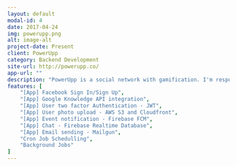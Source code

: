 ```yaml
---
layout: default
modal-id: 4
date: 2017-04-24
img: powerupp.png
alt: image-alt
project-date: Present
client: PowerUpp
category: Backend Development
site-url: http://powerupp.co/
app-url: ""
description: "PowerUpp is a social network with gamification. I'm responsible for all backend development. API is built in Node.js (Koa framework) and PostgreSQL (Bookshelf ORM)."
features: [
    "[App] Facebook Sign In/Sign Up", 
    "[App] Google Knowledge API integration",
    "[App] User two factor Authentication - JWT",
    "[App] User photo upload - AWS S3 and Cloudfront",
    "[App] Event notification - Firebase FCM",
    "[App] Chat - Firebase Realtime Database",
    "[App] Email sending - Mailgun",
    "Cron Job Schedulling",
    "Background Jobs"
]
---
```

